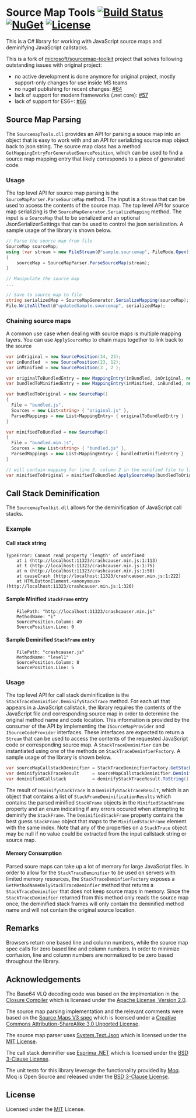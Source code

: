 # Source Map Tools [![Build Status](https://img.shields.io/azure-devops/build/sourcemaptools/sourcemaptools/1/master?label=build%20(master))](https://dev.azure.com/sourcemaptools/sourcemaptools/_build/latest?definitionId=1&branchName=master) [![NuGet](https://img.shields.io/nuget/v/SourceMapTools.svg)](https://www.nuget.org/packages/SourceMapTools/) [![License](https://img.shields.io/github/license/MaceWindu/sourcemap-tools)](LICENSE.txt)

This is a C# library for working with JavaScript source maps and deminifying JavaScript callstacks.

This is a fork of [microsoft/sourcemap-toolkit](https://github.com/microsoft/sourcemap-toolkit) project that solves following outstanding issues with original project:

- no active development is done anymore for original project, mostly support-only changes for use inside MS teams
- no nuget publishing for recent changes: [#64](https://github.com/microsoft/sourcemap-toolkit/issues/64)
- lack of support for modern frameworks (.net core): [#57](https://github.com/microsoft/sourcemap-toolkit/issues/57)
- lack of support for ES6+: [#66](https://github.com/microsoft/sourcemap-toolkit/issues/66)

## Source Map Parsing
The `SourcemapTools.dll` provides an API for parsing a souce map into an object that is easy to work with and an API for serializing source map object back to json string. 
The source map class has a method `GetMappingEntryForGeneratedSourcePosition`, which can be used to find a source map mapping entry that likely corresponds to a piece of generated code. 

### Usage
The top level API for source map parsing is the `SourceMapParser.ParseSourceMap` method. The input is a `Stream` that can be used to access the contents of the source map.
The top level API for source map serializing is the `SourceMapGenerator.SerializeMapping` method. The input is a `SourceMap` that to be serialized and an optional JsonSerializerSettings that can be used to control the json serialization.
A sample usage of the library is shown below.

```csharp
// Parse the source map from file
SourceMap sourceMap;
using (var stream = new FileStream(@"sample.sourcemap", FileMode.Open))
{
    sourceMap = SourceMapParser.ParseSourceMap(stream);
}

// Manipulate the source map
...

// Save to source map to file
string serializedMap = SourceMapGenerator.SerializeMapping(sourceMap);
File.WriteAllText(@"updatedSample.sourcemap", serializedMap);
```

### Chaining source maps
A common use case when dealing with source maps is multiple mapping layers. You can use `ApplySourceMap` to chain maps together to link back to the source

```cs
var inOriginal = new SourcePosition(34, 23);
var inBundled  = new SourcePosition(23, 12);
var inMinified = new SourcePosition(3 , 2 );

var originalToBundledEntry = new MappingEntry(inBundled, inOriginal, null, "original.js");
var bundledToMinifiedEntry = new MappingEntry(inMinified, inBundled, null, "bundle.js");

var bundledToOriginal = new SourceMap()
{
  File = "bundled.js",
  Sources = new List<string> { "original.js" },
  ParsedMappings = new List<MappingEntry> { originalToBundledEntry }
}

var minifiedToBundled = new SourceMap()
{
  File = "bundled.min.js",
  Sources = new List<string> { "bundled.js" },
  ParsedMappings = new List<MappingEntry> { bundledToMinifiedEntry }
}

// will contain mapping for line 3, column 2 in the minified file to line 34, column 23 in the original file
var minifiedToOriginal = minifiedToBundled.ApplySourceMap(bundledToOriginal);
```

## Call Stack Deminification
The `SourcemapToolkit.dll` allows for the deminification of JavaScript call stacks. 
### Example
#### Call stack string
```
TypeError: Cannot read property 'length' of undefined
    at i (http://localhost:11323/crashcauser.min.js:1:113)
    at t (http://localhost:11323/crashcauser.min.js:1:75)
    at n (http://localhost:11323/crashcauser.min.js:1:50)
    at causeCrash (http://localhost:11323/crashcauser.min.js:1:222)
    at HTMLButtonElement.<anonymous> (http://localhost:11323/crashcauser.min.js:1:326)
```
#### Sample Minified `StackFrame` entry
```
    FilePath: "http://localhost:11323/crashcauser.min.js"
    MethodName: "i"
    SourcePosition.Column: 49
    SourcePosition.Line: 0
```
#### Sample Deminified `StackFrame` entry
```
    FilePath: "crashcauser.js"
    MethodName: "level1"
    SourcePosition.Column: 8
    SourcePosition.Line: 5
```
### Usage
The top level API for call stack deminification is the `StackTraceDeminifier.DeminifyStackTrace` method. For each url that appears in a JavaScript callstack, the library requires the contents of the JavaScript file and corresponding source map in order to determine the original method name and code location. This information is provided by the consumer of the API by implementing the `ISourceMapProvider` and `ISourceCodeProvider` interfaces. These interfaces are expected to return a `Stream` that can be used to access the contents of the requested JavaScript code or corresponding source map. A `StackTraceDeminifier` can be instantiated using one of the methods on `StackTraceDeminfierFactory`. A sample usage of the library is shown below.

```csharp
var sourceMapCallstackDeminifier = StackTraceDeminifierFactory.GetStackTraceDeminfier(new SourceMapProvider(), new SourceCodeProvider());
var deminifyStackTraceResult     = sourceMapCallstackDeminifier.DeminifyStackTrace(callstack);
var deminifiedCallstack          = deminifyStackTraceResult.ToString();
```

The result of `DeminifyStackTrace` is a `DeminifyStackTraceResult`, which is an object that contains a list of `StackFrameDeminificationResults` which contains the parsed minified `StackFrame` objects in the `MinifiedStackFrame` property and an enum indicating if any errors occured when attempting to deminify the `StackFrame`. The `DeminifiedStackFrame` property contains the best guess `StackFrame` object that maps to the `MinifiedStackFrame` element with the same index. Note that any of the properties on a `StackTrace` object may be null if no value could be extracted from the input callstack string or source map.

#### Memory Consumption
Parsed soure maps can take up a lot of memory for large JavaScript files. In order to allow for the `StackTraceDeminifier` to be used on servers with limited memory resources, the `StackTraceDeminfierFactory` exposes a `GetMethodNameOnlyStackTraceDeminfier` method that returns a `StackTraceDeminifier` that does not keep source maps in memory. Since the `StackTraceDeminifier` returned from this method only reads the source map once, the deminified stack frames will only contain the deminified method name and will not contain the original source location. 

## Remarks
Browsers return one based line and column numbers, while the source map spec calls for zero based line and column numbers. In order to minimize confusion, line and column numbers are normalized to be zero based throughout the library.

## Acknowledgements
The Base64 VLQ decoding code was based on the implmentation in the [Closure Compiler](https://github.com/google/closure-compiler/blob/master/src/com/google/debugging/sourcemap/Base64VLQ.java) which is licensed under the [Apache License, Version 2.0](http://www.apache.org/licenses/LICENSE-2.0).

The source map parsing implementation and the relevant comments were based on the [Source Maps V3 spec](https://docs.google.com/document/d/1U1RGAehQwRypUTovF1KRlpiOFze0b-_2gc6fAH0KY0k/mobilebasic?pref=2&pli=1) which is licensed under a [Creative Commons Attribution-ShareAlike 3.0 Unported License](https://creativecommons.org/licenses/by-sa/3.0/).

The source map parser uses [System.Text.Json](https://www.nuget.org/packages/System.Text.Json) which is licensed under the [MIT License](https://github.com/dotnet/runtime/blob/master/LICENSE.TXT).

The call stack deminifier use [Esprima .NET](https://www.nuget.org/packages/esprima) which is licensed under the [BSD 3-Clause License](https://github.com/sebastienros/esprima-dotnet/blob/dev/LICENSE.txt).

The unit tests for this library leverage the functionality provided by [Moq](https://www.nuget.org/packages/Moq). Moq is Open Source and released under the [BSD 3-Clause License](https://github.com/moq/moq4/blob/main/License.txt).

## License

Licensed under the [MIT](LICENSE.txt) License.
